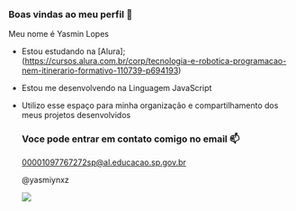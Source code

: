 ### Boas vindas ao meu perfil 💜

Meu nome é Yasmin Lopes

- Estou estudando na [Alura];(https://cursos.alura.com.br/corp/tecnologia-e-robotica-programacao-nem-itinerario-formativo-110739-p694193)
- Estou me desenvolvendo na Linguagem JavaScript
- Utilizo esse espaço para minha organização e compartilhamento dos meus projetos desenvolvidos

  ### Voce pode entrar em contato comigo no email 📫

  00001097767272sp@al.educacao.sp.gov.br

  @yasmiynxz

  ![]( https://media1.tenor.com/m/Jj8abeFDvv0AAAAC/hyunrmin.gif)
  
